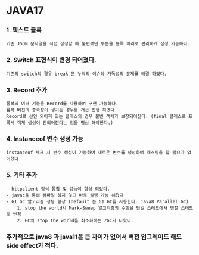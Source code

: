 # JAVA17

### 1. 텍스트 블록

    기존 JSON 문자열을 직접 생성할 때 불편했던 부분을 블록 처리로 편리하게 생성 가능하다.

### 2. Switch 표현식이 변경 되어졌다.

    기존의 switch의 경우 break 문 누락의 이슈와 가독성의 문제를 해결 하였다.

### 3. Record 추가

    롬복의 여러 기능을 Record를 사용하여 구현 가능하다.
    롬복 버전의 종속성이 생기는 경우를 개선 진행 하였다.
    Record로 선언 되어져 있는 클래스의 경우 불변 객체가 보장되어진다. (final 클래스로 프록시 객체 생성이 안되어진다는 점을 명심 해야한다.)

### 4. Instanceof 변수 생성 가능

    instanceof 체크 시 변수 생성이 가능하여 새로운 변수를 생성하여 캐스팅을 할 필요가 없어졌다.

### 5. 기타 추가

    - httpclient 정식 통합 및 성능이 향상 되었다.
    - javac을 통해 컴파일 하지 않고 바로 실행 가능 해졌다
    - G1 GC 알고리즘 성능 향상 (default 는 G1 GC를 사용한다. java8 Parallel GC)
        1. stop the world시 Mark-Sweep 알고리즘의 수행을 단일 스레드에서 병렬 스레드로 변경
        2. GC의 stop the world를 최소화하는 ZGC가 나왔다.


### __추가적으로 java8 과 java11은 큰 차이가 없어서 버전 업그레이드 해도 side effect가 적다.__
    
